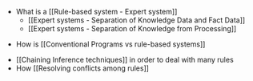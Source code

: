
- What is a [[Rule-based system - Expert system]]
	- [[Expert systems - Separation of Knowledge Data and Fact Data]]
	- [[Expert systems - Separation of Knowledge from Processing]]
* How is [[Conventional Programs vs rule-based systems]]
- [[Chaining Inference techniques]] in order to deal with many rules
- How [[Resolving conflicts among rules]]